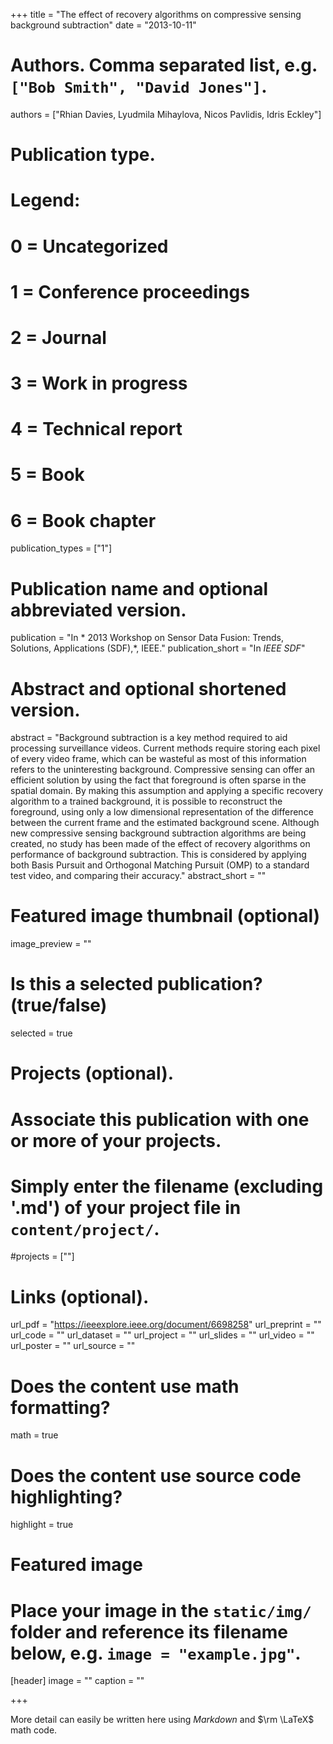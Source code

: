 +++
title = "The effect of recovery algorithms on compressive sensing background subtraction"
date = "2013-10-11"

# Authors. Comma separated list, e.g. `["Bob Smith", "David Jones"]`.
authors = ["Rhian Davies, Lyudmila Mihaylova, Nicos Pavlidis, Idris Eckley"]

# Publication type.
# Legend:
# 0 = Uncategorized
# 1 = Conference proceedings
# 2 = Journal
# 3 = Work in progress
# 4 = Technical report
# 5 = Book
# 6 = Book chapter
publication_types = ["1"]

# Publication name and optional abbreviated version.
publication = "In * 2013 Workshop on Sensor Data Fusion: Trends, Solutions, Applications (SDF),*, IEEE."
publication_short = "In *IEEE SDF*"

# Abstract and optional shortened version.
abstract = "Background subtraction is a key method required to aid processing surveillance videos. Current methods require storing each pixel of every video frame, which can be wasteful as most of this information refers to the uninteresting background. Compressive sensing can offer an efficient solution by using the fact that foreground is often sparse in the spatial domain. By making this assumption and applying a specific recovery algorithm to a trained background, it is possible to reconstruct the foreground, using only a low dimensional representation of the difference between the current frame and the estimated background scene. Although new compressive sensing background subtraction algorithms are being created, no study has been made of the effect of recovery algorithms on performance of background subtraction. This is considered by applying both Basis Pursuit and Orthogonal Matching Pursuit (OMP) to a standard test video, and comparing their accuracy."
abstract_short = ""

# Featured image thumbnail (optional)
image_preview = ""

# Is this a selected publication? (true/false)
selected = true

# Projects (optional).
#   Associate this publication with one or more of your projects.
#   Simply enter the filename (excluding '.md') of your project file in `content/project/`.
#projects = [""]

# Links (optional).
url_pdf = "https://ieeexplore.ieee.org/document/6698258"
url_preprint = ""
url_code = ""
url_dataset = ""
url_project = ""
url_slides = ""
url_video = ""
url_poster = ""
url_source = ""

# Does the content use math formatting?
math = true

# Does the content use source code highlighting?
highlight = true

# Featured image
# Place your image in the `static/img/` folder and reference its filename below, e.g. `image = "example.jpg"`.
[header]
image = ""
caption = ""

+++

More detail can easily be written here using *Markdown* and $\rm \LaTeX$ math code.
